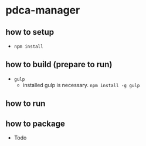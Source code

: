 # pdca-manager
## how to setup
* `npm install`

## how to build (prepare to run)
* `gulp`
  * installed gulp is necessary. `npm install -g gulp`

## how to run


## how to package
* Todo
